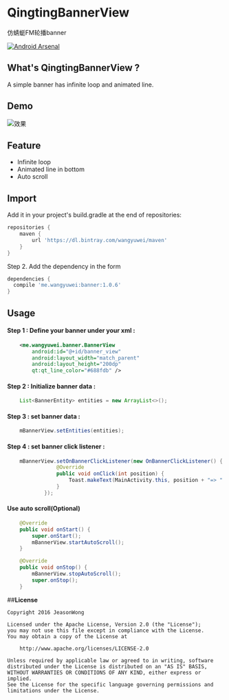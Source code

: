 # QingtingBannerView
仿蜻蜓FM轮播banner

[![Android Arsenal](https://img.shields.io/badge/Android%20Arsenal-QingtingBannerView-green.svg?style=true)](https://android-arsenal.com/details/1/3712)

## What's QingtingBannerView ?
A simple banner has infinite loop and animated line.

## Demo
![效果](http://i1.buimg.com/49cbbddf29cd4882.gif)

## Feature
* Infinite loop
* Animated line in bottom
* Auto scroll

## Import

Add it in your project's build.gradle at the end of repositories:

```gradle
repositories {
    maven {
        url 'https://dl.bintray.com/wangyuwei/maven'
    }
}
```

Step 2. Add the dependency in the form

```gradle
dependencies {
  compile 'me.wangyuwei:banner:1.0.6'
}
```

## Usage
#### Step 1 : Define your banner under your xml  :

```xml
    <me.wangyuwei.banner.BannerView
        android:id="@+id/banner_view"
        android:layout_width="match_parent"
        android:layout_height="200dp"
        qt:qt_line_color="#688fdb" />
```

#### Step 2 : Initialize banner data :

```java
    List<BannerEntity> entities = new ArrayList<>();
```


#### Step 3 : set banner data :
```java
    mBannerView.setEntities(entities);
```

#### Step 4 : set banner click listener :
```java
    mBannerView.setOnBannerClickListener(new OnBannerClickListener() {
                @Override
                public void onClick(int position) {
                    Toast.makeText(MainActivity.this, position + "=> " + entities.get(position).title, Toast.LENGTH_SHORT).show();
                }
            });
```


#### Use auto scroll(Optional)
```java
    @Override
    public void onStart() {
        super.onStart();
        mBannerView.startAutoScroll();
    }

    @Override
    public void onStop() {
        mBannerView.stopAutoScroll();
        super.onStop();
    }
```


##**License**

```license
Copyright 2016 JeasonWong

Licensed under the Apache License, Version 2.0 (the "License");
you may not use this file except in compliance with the License.
You may obtain a copy of the License at

    http://www.apache.org/licenses/LICENSE-2.0

Unless required by applicable law or agreed to in writing, software
distributed under the License is distributed on an "AS IS" BASIS,
WITHOUT WARRANTIES OR CONDITIONS OF ANY KIND, either express or implied.
See the License for the specific language governing permissions and
limitations under the License.
```


